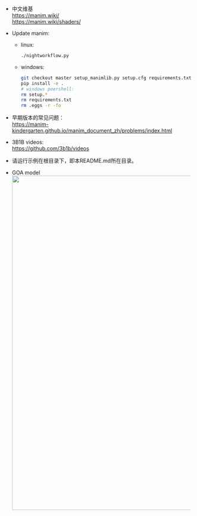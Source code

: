 * 中文维基  
  https://manim.wiki/  
  https://manim.wiki/shaders/


* Update manim:

  * linux:
    ```bash
    ./nightworkflow.py
    ```
    
  * windows:
    ```bash
    git checkout master setup_manimlib.py setup.cfg requirements.txt
    pip install -e .
    # windows poershell:
    rm setup.*
    rm requirements.txt
    rm .eggs -r -fo
    ```

* 早期版本的常见问题：  
  https://manim-kindergarten.github.io/manim_document_zh/problems/index.html
  
* 3B1B videos:  
  https://github.com/3b1b/videos


* 请运行示例在根目录下，即本README.md所在目录。
  
* GOA model
  <img src="data/pic/GOA.PNG" width = "900"/>